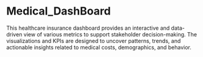 # Medical_DashBoard
This healthcare insurance dashboard provides an interactive and data-driven view of various metrics to support stakeholder decision-making. The visualizations and KPIs are designed to uncover patterns, trends, and actionable insights related to medical costs, demographics, and behavior.
